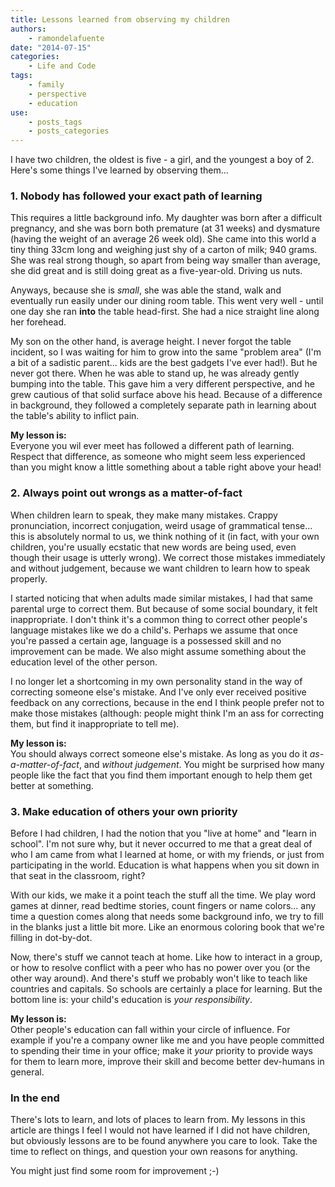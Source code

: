 ```yaml
---
title: Lessons learned from observing my children
authors:
    - ramondelafuente
date: "2014-07-15"
categories:
    - Life and Code
tags:
    - family
    - perspective
    - education
use:
    - posts_tags
    - posts_categories
---
```


I have two children, the oldest is five - a girl, and the youngest a boy of 2. Here's some things I've learned
by observing them...

### 1. Nobody has followed your exact path of learning

This requires a little background info. My daughter was born after a difficult pregnancy, and she was born both
premature (at 31 weeks) and dysmature (having the weight of an average 26 week old). She came into this world a tiny
thing 33cm long and weighing just shy of a carton of milk; 940 grams. She was real strong though, so apart from being
way smaller than average, she did great and is still doing great as a five-year-old. Driving us nuts.

Anyways, because she is _small_, she was able the stand, walk and eventually run easily under our dining room table.
This went very well - until one day she ran **into** the table head-first. She had a nice straight line along her
forehead.

My son on the other hand, is average height. I never forgot the table incident, so I was waiting for him to grow into
the same "problem area" (I'm a bit of a sadistic parent... kids are the best gadgets I've ever had!). But he
never got there. When he was able to stand up, he was already gently bumping into the table. This gave him a very
different perspective, and he grew cautious of that solid surface above his head. Because of a difference in
background, they followed a completely separate path in learning about the table's ability to inflict pain.

**My lesson is:**<br>
Everyone you wil ever meet has followed a different path of learning. Respect that difference, as someone who might
seem less experienced than you might know a little something about a table right above your head!

### 2. Always point out wrongs as a matter-of-fact

When children learn to speak, they make many mistakes. Crappy pronunciation, incorrect conjugation, weird usage of
grammatical tense... this is absolutely normal to us, we think nothing of it (in fact, with your own children,
you're usually ecstatic that new words are being used, even though their usage is utterly wrong).
We correct those mistakes immediately and without judgement, because we want children to learn how to speak properly.

I started noticing that when adults made similar mistakes, I had that same parental urge to correct them. But
because of some social boundary, it felt inappropriate. I don't think it's a common thing to correct other people's
language mistakes like we do a child's. Perhaps we assume that once you're passed a certain age, language is
a possessed skill and no improvement can be made. We also might assume something about the education level of the other
person.

I no longer let a shortcoming in my own personality stand in the way of correcting someone else's mistake. And I've
only ever received positive feedback on any corrections, because in the end I think people prefer not to make those
mistakes (although: people might think I'm an ass for correcting them, but find it inappropriate to tell me).

**My lesson is:**<br>
You should always correct someone else's mistake. As long as you do it _as-a-matter-of-fact_, and
_without judgement_. You might be surprised how many people like the fact that you find them important enough
to help them get better at something.

### 3. Make education of others your own priority

Before I had children, I had the notion that you "live at home" and "learn in school". I'm not sure why, but it never
occurred to me that a great deal of who I am came from what I learned at home, or with my friends, or just from
participating in the world. Education is what happens when you sit down in that seat in the classroom, right?

With our kids, we make it a point teach the stuff all the time. We play word games at dinner, read bedtime stories,
count fingers or name colors... any time a question comes along that needs some background info, we try to fill in the
blanks just a little bit more. Like an enormous coloring book that we're filling in dot-by-dot.

Now, there's stuff we cannot teach at home. Like how to interact in a group, or how to resolve conflict with a peer
who has no power over you (or the other way around). And there's stuff we probably won't like to teach like countries
and capitals. So schools are certainly a place for learning. But the bottom line is: your child's education is
_your responsibility_.

**My lesson is:**<br>
Other people's education can fall within your circle of influence. For example if you're a company owner like me and
you have people committed to spending their time in your office; make it _your_ priority to provide ways for them to
learn more, improve their skill and become better dev-humans in general.

### In the end

There's lots to learn, and lots of places to learn from. My lessons in this article are things I feel I would not have
learned if I did not have children, but obviously lessons are to be found anywhere you care to look. Take the time to
reflect on things, and question your own reasons for anything.

You might just find some room for improvement ;-)